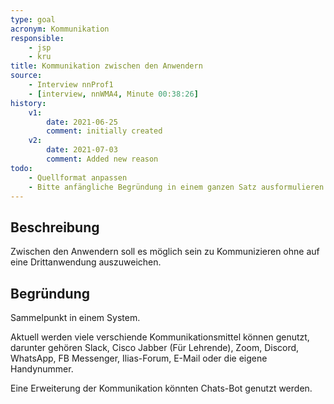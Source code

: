```yaml
---
type: goal
acronym: Kommunikation
responsible:
    - jsp
    - kru
title: Kommunikation zwischen den Anwendern
source:
    - Interview nnProf1
    - [interview, nnWMA4, Minute 00:38:26]
history:
    v1:
        date: 2021-06-25
        comment: initially created
    v2:
        date: 2021-07-03
        comment: Added new reason
todo:
    - Quellformat anpassen
    - Bitte anfängliche Begründung in einem ganzen Satz ausformulieren
---
```


## Beschreibung

Zwischen den Anwendern soll es möglich sein zu Kommunizieren ohne auf eine Drittanwendung auszuweichen.

## Begründung

Sammelpunkt in einem System.

Aktuell werden viele verschiende Kommunikationsmittel können genutzt, darunter gehören Slack, Cisco Jabber (Für Lehrende), Zoom, Discord, WhatsApp, FB Messenger, Ilias-Forum, E-Mail oder die eigene Handynummer. 

Eine Erweiterung der Kommunikation könnten Chats-Bot genutzt werden.